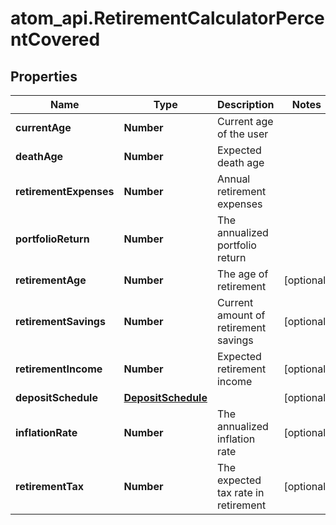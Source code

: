 # atom_api.RetirementCalculatorPercentCovered

## Properties
Name | Type | Description | Notes
------------ | ------------- | ------------- | -------------
**currentAge** | **Number** | Current age of the user | 
**deathAge** | **Number** | Expected death age | 
**retirementExpenses** | **Number** | Annual retirement expenses | 
**portfolioReturn** | **Number** | The annualized portfolio return | 
**retirementAge** | **Number** | The age of retirement | [optional] 
**retirementSavings** | **Number** | Current amount of retirement savings | [optional] 
**retirementIncome** | **Number** | Expected retirement income | [optional] 
**depositSchedule** | [**DepositSchedule**](DepositSchedule.md) |  | [optional] 
**inflationRate** | **Number** | The annualized inflation rate | [optional] 
**retirementTax** | **Number** | The expected tax rate in retirement | [optional] 


